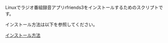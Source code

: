 Linuxでラジオ番組録音アプリrfriends3をインストールするためのスクリプトです。  
  
インストール方法は以下を参照してください。  
  
[インストール方法](https://rfriends.github.io/rfriends/distro/rfriends3_core.html)


